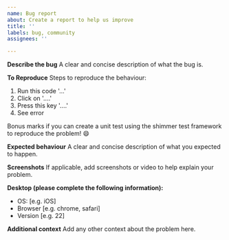 ```yaml
---
name: Bug report
about: Create a report to help us improve
title: ''
labels: bug, community
assignees: ''

---
```


**Describe the bug**
A clear and concise description of what the bug is.

**To Reproduce**
Steps to reproduce the behaviour:
1. Run this code '...'
2. Click on '....'
3. Press this key '....'
4. See error

Bonus marks if you can create a unit test using the shimmer test framework to reproduce the problem! :smile:

**Expected behaviour**
A clear and concise description of what you expected to happen.

**Screenshots**
If applicable, add screenshots or video to help explain your problem.

**Desktop (please complete the following information):**
 - OS: [e.g. iOS]
 - Browser [e.g. chrome, safari]
 - Version [e.g. 22]

**Additional context**
Add any other context about the problem here.
